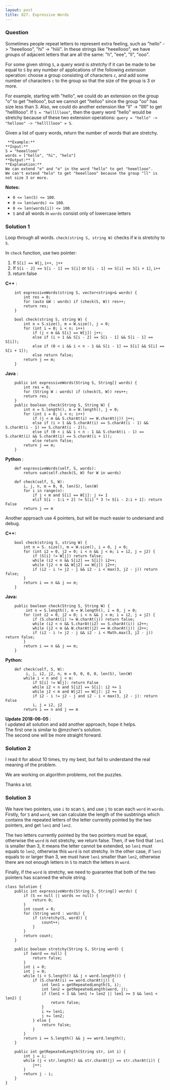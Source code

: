 ```yaml
---
layout: post
title: 827. Expressive Words
---
```

### Question
Sometimes people repeat letters to represent extra feeling, such as "hello" ->
"heeellooo", "hi" -> "hiiii".  In these strings like "heeellooo", we have
_groups_ of adjacent letters that are all the same:   "h", "eee", "ll", "ooo".

For some given string `S`, a query word is _stretchy_ if it can be made to be
equal to `S` by any number of applications of the following _extension_
operation: choose a group consisting of  characters `c`, and add some number
of characters `c` to the group so that the size of the group is 3 or more.

For example, starting with "hello", we could do an extension on the group "o"
to get "hellooo", but we cannot get "helloo" since the group "oo" has size
less than 3.  Also, we could do another extension like "ll" -> "lllll" to get
"helllllooo".  If `S = "helllllooo"`, then the query word "hello" would be
stretchy because of these two extension operations: `query = "hello" ->
"hellooo" -> "helllllooo" = S`.

Given a list of query words, return the number of words that are stretchy.



    
    
     **Example:**
    **Input:** 
    S = "heeellooo"
    words = ["hello", "hi", "helo"]
    **Output:** 1
    **Explanation:** 
    We can extend "e" and "o" in the word "hello" to get "heeellooo".
    We can't extend "helo" to get "heeellooo" because the group "ll" is not size 3 or more.
    



 **Notes:**

  * `0 <= len(S) <= 100`.
  * `0 <= len(words) <= 100`.
  * `0 <= len(words[i]) <= 100`.
  * `S` and all words in `words` consist only of lowercase letters

### Solution 1
Loop through all words. `check(string S, string W)` checks if `W` is stretchy
to `S`.

In `check` function, use two pointer:

  1. If `S[i] == W[j`, `i++, j++`
  2. If `S[i - 2] == S[i - 1] == S[i]` or `S[i - 1] == S[i] == S[i + 1]`, `i++`
  3. return false

 **C++** :

    
    
        int expressiveWords(string S, vector<string>& words) {
            int res = 0;
            for (auto &W : words) if (check(S, W)) res++;
            return res;
        }
    
        bool check(string S, string W) {
            int n = S.size(), m = W.size(), j = 0;
            for (int i = 0; i < n; i++)
                if (j < m && S[i] == W[j]) j++;
                else if (i > 1 && S[i - 2] == S[i - 1] && S[i - 1] == S[i]);
                else if (0 < i && i < n - 1 && S[i - 1] == S[i] && S[i] == S[i + 1]);
                else return false;
            return j == m;
        }
    

**Java** :

    
    
        public int expressiveWords(String S, String[] words) {
            int res = 0;
            for (String W : words) if (check(S, W)) res++;
            return res;
        }
        public boolean check(String S, String W) {
            int n = S.length(), m = W.length(), j = 0;
            for (int i = 0; i < n; i++)
                if (j < m && S.charAt(i) == W.charAt(j)) j++;
                else if (i > 1 && S.charAt(i) == S.charAt(i - 1) && S.charAt(i - 1) == S.charAt(i - 2));
                else if (0 < i && i < n - 1 && S.charAt(i - 1) == S.charAt(i) && S.charAt(i) == S.charAt(i + 1));
                else return false;
            return j == m;
        }
    

**Python** :

    
    
        def expressiveWords(self, S, words):
            return sum(self.check(S, W) for W in words)
    
        def check(self, S, W):
            i, j, n, m = 0, 0, len(S), len(W)
            for i in range(n):
                if j < m and S[i] == W[j]: j += 1
                elif S[i - 1:i + 2] != S[i] * 3 != S[i - 2:i + 1]: return False
            return j == m
    

Another approach use 4 pointers, but will be much easier to undersand and
debug.

**C++:**

    
    
        bool check(string S, string W) {
            int n = S. size(), m = W.size(), i = 0, j = 0;
            for (int i2 = 0, j2 = 0; i < n && j < m; i = i2, j = j2) {
                if (S[i] != W[j]) return false;
                while (i2 < n && S[i2] == S[i]) i2++;
                while (j2 < m && W[j2] == W[j]) j2++;
                if (i2 - i != j2 - j && i2 - i < max(3, j2 - j)) return false;
            }
            return i == n && j == m;
        }
    

**Java:**

    
    
        public boolean check(String S, String W) {
             int n = S.length(), m = W.length(), i = 0, j = 0;
            for (int i2 = 0, j2 = 0; i < n && j < m; i = i2, j = j2) {
                if (S.charAt(i) != W.charAt(j)) return false;
                while (i2 < n && S.charAt(i2) == S.charAt(i)) i2++;
                while (j2 < m && W.charAt(j2) == W.charAt(j)) j2++;
                if (i2 - i != j2 - j && i2 - i < Math.max(3, j2 - j)) return false;
            }
            return i == n && j == m;
        }
    

**Python:**

    
    
        def check(self, S, W):
             i, j, i2, j2, n, m = 0, 0, 0, 0, len(S), len(W)
            while i < n and j < m:
                if S[i] != W[j]: return False
                while i2 < n and S[i2] == S[i]: i2 += 1
                while j2 < m and W[j2] == W[j]: j2 += 1
                if i2 - i != j2 - j and i2 - i < max(3, j2 - j): return False
                i, j = i2, j2
            return i == n and j == m
    

**Update 2018-06-05** :  
I updated all solution and add another approach, hope it helps.  
The first one is similar to @mzchen's solution.  
The second one will be more straight forward.


### Solution 2
I read it for about 10 times, try my best, but fail to understand the real
meaning of the problem.

We are working on algorithm problems, not the puzzles.

Thanks a lot.


### Solution 3
We have two pointers, use `i` to scan `S`, and use `j` to scan each `word` in
`words`.  
Firstly, for `S` and `word`, we can calculate the length of the susbtrings
which contains the repeated letters of the letter currently pointed by the two
pointers, and get `len1` and `len2`.

The two letters currently pointed by the two pointers must be equal, otherwise
the `word` is not stretchy, we return false. Then, if we find that `len1` is
smaller than 3, it means the letter cannot be extended, so `len1` must equals
to `len2`, otherwise this `word` is not stretchy. In the other case, if `len1`
equals to or larger than 3, we must have `len1` smaller than `len2`, otherwise
there are not enough letters in `S` to match the letters in `word`.

Finally, if the `word` is stretchy, we need to guarantee that both of the two
pointers has scanned the whole string.

    
    
    class Solution {
        public int expressiveWords(String S, String[] words) {
            if (S == null || words == null) {
                return 0;
            }
            int count = 0;
            for (String word : words) {
                if (stretchy(S, word)) {
                    count++;
                }
            }
            return count;
        }
        
        public boolean stretchy(String S, String word) {
            if (word == null) {
                return false;
            }
            int i = 0;
            int j = 0;
            while (i < S.length() && j < word.length()) {
                if (S.charAt(i) == word.charAt(j)) {
                    int len1 = getRepeatedLength(S, i);
                    int len2 = getRepeatedLength(word, j);
                    if (len1 < 3 && len1 != len2 || len1 >= 3 && len1 < len2) {
                        return false;
                    }
                    i += len1;
                    j += len2;
                } else {
                    return false;
                }
            }
            return i == S.length() && j == word.length();
        }
        
        public int getRepeatedLength(String str, int i) {
            int j = i;
            while (j < str.length() && str.charAt(j) == str.charAt(i)) {
                j++;
            }
            return j - i;
        }
    }
    



